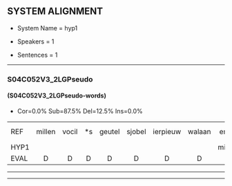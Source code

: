 
## SYSTEM ALIGNMENT

- System Name = hyp1

- Speakers = 1

- Sentences = 1

---

### S04C052V3_2LGPseudo

#### (S04C052V3_2LGPseudo-words)

- Cor=0.0%	Sub=87.5%	Del=12.5%	Ins=0.0%

|  |  |  |  |  |  |  |  |  |  |  |  |  |  |  |  |  |  |  |  |  |  |  |  |  |  |  |  |  |  |  |  |  |  |  |  |  |  |  |  |  |  |  |  |  |  |  |  |  |  |  |  |  |  |  |  |  |
|:--- |:---:|:---:|:---:|:---:|:---:|:---:|:---:|:---:|:---:|:---:|:---:|:---:|:---:|:---:|:---:|:---:|:---:|:---:|:---:|:---:|:---:|:---:|:---:|:---:|:---:|:---:|:---:|:---:|:---:|:---:|:---:|:---:|:---:|:---:|:---:|:---:|:---:|:---:|:---:|:---:|:---:|:---:|:---:|:---:|:---:|:---:|:---:|:---:|:---:|:---:|:---:|:---:|:---:|:---:|:---:|:---:|
| REF | millen | vocil | *s | geutel | sjobel | ierpieuw | walaan | erke | haweel | * | saarweng | gevicht | eemde | *s | bepoud*(bebouwt) | orstalk | * | veten | * | *s | gefouw*(gevouw) | vurpaand | nizung | fiewon | *s | kneurem | *s | vawaai | *s | strellen | zwieten | foetbans | oonste | muider | grijnken | *s | schielstaug | *s | prilsood | *s | vloender | milste | veurder | kloeien | ulen | orponk | *s | schodig | ijpo | menuur | *s | spreikje | *s | hiffreeuw | wooien | wooien |
| HYP1 |  |  |  |  |  |  |  | milen | oi | eto | sheibel | er | pe | aan | erko | hale | lber | scherweg | gfi | e | d | debaat | ork | weer | eten | gval | er | pand | in | ewoun | neran | vanwaag | strijlik | gwieken | voetbans | onster | metr | grenken | oh | selstal | spril | sot | of | londer | midelsdag | vuurdag | loen | julen | or | pank | scodig | epel | spreek | ir | hevrijm | waem |
| EVAL | D | D | D | D | D | D | D | S | S | S | S | S | S | S | S | S | S | S | S | S | S | S | S | S | S | S | S | S | S | S | S | S | S | S | S | S | S | S | S | S | S | S | S | S | S | S | S | S | S | S | S | S | S | S | S | S |
---

---
